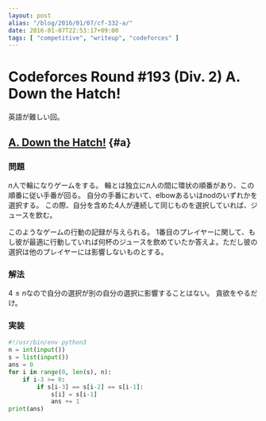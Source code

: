 ```yaml
---
layout: post
alias: "/blog/2016/01/07/cf-332-a/"
date: 2016-01-07T22:53:17+09:00
tags: [ "competitive", "writeup", "codeforces" ]
---
```


# Codeforces Round #193 (Div. 2) A. Down the Hatch!

英語が難しい回。

## [A. Down the Hatch!](http://codeforces.com/contest/332/problem/A) {#a}

### 問題

$n$人で輪になりゲームをする。
輪とは独立に$n$人の間に環状の順番があり、この順番に従い手番が回る。
自分の手番において、elbowあるいはnodのいずれかを選択する。
この際、自分を含めた4人が連続して同じものを選択していれば、ジュースを飲む。

このようなゲームの行動の記録が与えられる。
1番目のプレイヤーに関して、もし彼が最適に行動していれば何杯のジュースを飲めていたか答えよ。ただし彼の選択は他のプレイヤーには影響しないものとする。

### 解法

$4 \le n$なので自分の選択が別の自分の選択に影響することはない。
貪欲をやるだけ。

### 実装

``` python
#!/usr/bin/env python3
n = int(input())
s = list(input())
ans = 0
for i in range(0, len(s), n):
    if i-3 >= 0:
        if s[i-3] == s[i-2] == s[i-1]:
            s[i] = s[i-1]
            ans += 1
print(ans)
```
